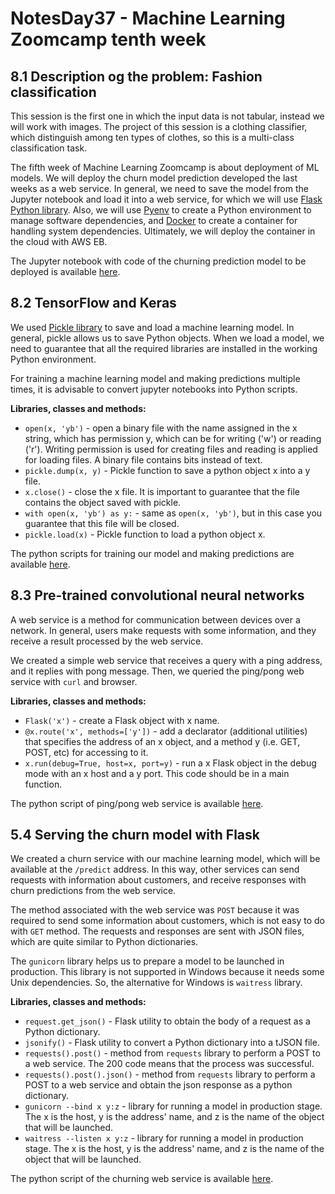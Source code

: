 # NotesDay37 - Machine Learning Zoomcamp tenth week

## 8.1 Description og the problem: Fashion classification

This session is the first one in which the input data is not tabular, instead we will work with images. The project of this session is a clothing classifier, which distinguish among ten types of clothes, so this is a multi-class classification task. 

The fifth week of Machine Learning Zoomcamp is about
deployment of ML models. We will deploy the churn model prediction developed the last weeks as a web service. In general, we need to save the model from the Jupyter notebook and load it into a web service, for which we will use [Flask Python library](https://flask.palletsprojects.com/en/2.0.x/). Also, we will use [Pyenv](https://github.com/pyenv/pyenv) to create a Python environment to manage software dependencies, and [Docker](https://www.docker.com/products/docker-desktop) to create a container for handling system dependencies. Ultimately, we will deploy the container in the cloud with AWS EB.

The Jupyter notebook with code of the churning prediction model to be deployed is available [here](https://github.com/alexeygrigorev/mlbookcamp-code/blob/master/chapter-05-deployment/05-deploy.ipynb).

## 8.2 TensorFlow and Keras

We used [Pickle library](https://docs.python.org/3/library/pickle.html) to save and load a machine learning model. In general, pickle allows us to save Python objects. When we load a model, we need to guarantee that all the required libraries are installed in the working Python environment.

For training a machine learning model and making predictions multiple times, it is advisable to convert jupyter notebooks into Python scripts.

**Libraries, classes and methods:**

* `open(x, 'yb')` - open a binary file with the name assigned in the x string, which has permission y, which can be for writing ('w') or reading ('r'). Writing permission is used for creating files and reading is applied for loading files. A binary file contains bits instead of text.
* `pickle.dump(x, y)` - Pickle function to save a python object x into a y file.
* `x.close()` - close the x file. It is important to guarantee that the file contains the object saved with pickle.
* `with open(x, 'yb') as y:` - same as `open(x, 'yb')`, but in this case you guarantee that this file will be closed.
* `pickle.load(x)` - Pickle function to load a python object x.

The python scripts for training our model and making predictions are available [here](https://github.com/alexeygrigorev/mlbookcamp-code/tree/master/course-zoomcamp/05-deployment/code).

## 8.3 Pre-trained convolutional neural networks

A web service is a method for communication between devices over a network. In general, users make requests with some information, and they receive a result processed by the web service.

We created a simple web service that receives a query with a ping address, and it replies with pong message. Then, we queried the ping/pong web service with `curl` and browser.

**Libraries, classes and methods:**

* `Flask('x')` - create a Flask object with x name.
* `@x.route('x', methods=['y'])` - add a declarator (additional utilities) that specifies the address of an x object, and a method y (i.e. GET, POST, etc) for accessing to it.
* `x.run(debug=True, host=x, port=y)` - run a x Flask object in the debug mode with an x host and a y port. This code should be in a main function.

The python script of ping/pong web service is available [here](https://github.com/alexeygrigorev/mlbookcamp-code/tree/master/course-zoomcamp/05-deployment/code).

## 5.4 Serving the churn model with Flask

We created a churn service with our machine learning model, which will be available at the `/predict` address. In this way, other services can send requests with information about customers, and receive responses with churn predictions from the web service.

The method associated with the web service was `POST` because it was required to send some information about customers, which is not easy to do with `GET` method. The requests and responses are sent with JSON files, which are quite similar to Python dictionaries.

The `gunicorn` library helps us to prepare a model to be launched in production. This library is not supported in Windows because it needs some Unix dependencies. So, the alternative for Windows is `waitress` library.

**Libraries, classes and methods:**

* `request.get_json()` - Flask utility to obtain the body of a request as a Python dictionary.
* `jsonify()` - Flask utility to convert a Python dictionary into a tJSON file.
* `requests().post()` - method from `requests` library to perform a POST to a web service. The 200 code means that the process was successful.
* `requests().post().json()` - method from `requests` library to perform a POST to a web service and obtain the json response as a python dictionary.
* `gunicorn --bind x y:z` - library for running a model in production stage. The x is the host, y is the address' name, and z is the name of the object that will be launched.
* `waitress --listen x y:z` - library for running a model in production stage. The x is the host, y is the address' name, and z is the name of the object that will be launched.

The python script of the churning web service is available [here](https://github.com/alexeygrigorev/mlbookcamp-code/tree/master/course-zoomcamp/05-deployment/code).
